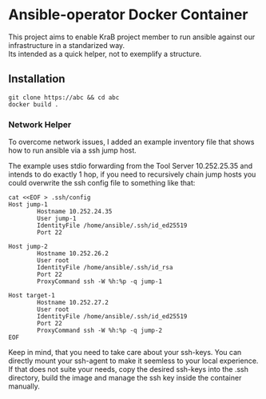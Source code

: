 # Ansible-operator Docker Container

This project aims to enable KraB project member to run ansible against our infrastructure in a standarized way.  
Its intended as a quick helper, not to exemplify a structure.

## Installation


```
git clone https://abc && cd abc
docker build .
```


### Network Helper

To overcome network issues, I added an example inventory file that shows how to run ansible via a ssh jump host.  

The example uses stdio forwarding from the Tool Server 10.252.25.35 and intends to do exactly 1 hop, if you need to recursively chain jump hosts you could overwrite the ssh config file to something like that:  

```
cat <<EOF > .ssh/config
Host jump-1
        Hostname 10.252.24.35
        User jump-1
        IdentityFile /home/ansible/.ssh/id_ed25519
        Port 22
 
Host jump-2
        Hostname 10.252.26.2
        User root
        IdentityFile /home/ansible/.ssh/id_rsa
        Port 22
        ProxyCommand ssh -W %h:%p -q jump-1
 
Host target-1
        Hostname 10.252.27.2
        User root
        IdentityFile /home/ansible/.ssh/id_ed25519
        Port 22
        ProxyCommand ssh -W %h:%p -q jump-2     
EOF
```

Keep in mind, that you need to take care about your ssh-keys. You can directly mount your ssh-agent to make it seemless to your local experience.  
If that does not suite your needs, copy the desired ssh-keys into the .ssh directory, build the image and manage the ssh key inside the container manually. 